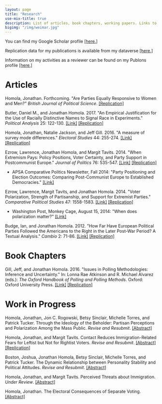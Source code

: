 ```yaml
---
layout: page
title: "Research"
use-mix-title: true
description: List of articles, book chapters, working papers. Links to abstracts, Google Scholar, replication files, and Publons.
bigimg: "/img/weimar.jpg"
---
```

You can find my Google Scholar profile <a href="https://scholar.google.com/citations?user=aSE6nxMAAAAJ" target="_blank">[here.]</a>

Replication data for my publications is available from my dataverse <a href="https://dataverse.harvard.edu/dataverse/jhomola" target="_blank">[here.]</a>

Information on my activities as a reviewer can be found on my Publons profile <a href="https://publons.com/a/1249053/" target="_blank">[here.]</a>

# Articles

Homola, Jonathan. Forthcoming. "Are Parties Equally Responsive to Women and Men?" *British Journal of Political Science*. [[Replication]](http://dx.doi.org/10.7910/DVN/K1TVXL "Replication Files")

Butler, Daniel M., and Jonathan Homola. 2017. "An Empirical Justification for the Use of Racially Distinctive Names to Signal Race in Experiments." *Political Analysis* 25: 122-130. [[Link]](https://doi.org/10.1017/pan.2016.15 "Political Analysis") [[Replication]](http://dx.doi.org/10.7910/DVN/LUGBL1 "Replication Files")

Homola, Jonathan, Natalie Jackson, and Jeff Gill. 2016. "A measure of survey mode differences." *Electoral Studies* 44: 255-274. [[Link]](http://dx.doi.org/10.1016/j.electstud.2016.06.010 "Electoral Studies") [[Replication]](http://dx.doi.org/10.7910/DVN/BHEM8T "Replication Files")

Ezrow, Lawrence, Jonathan Homola, and Margit Tavits. 2014. "When Extremism Pays: Policy Positions, Voter Certainty, and Party Support in Postcommunist Europe." *Journal of Politics* 76: 535-547. [[Link]](http://dx.doi.org/10.1017/S0022381613001461 "Journal of Politics") [[Replication]](http://dx.doi.org/10.7910/DVN/ZSBLXF "Replication Files")
 * APSA Comparative Politics Newsletter, Fall 2014: "Party Positioning and Election Outcomes: Comparing Post-Communist Europe to Established Democracies." [[Link]](http://charlescrabtree.com/archived_newsletters/2014_fall.pdf "Comparative Politics Newsletter")

Ezrow, Lawrence, Margit Tavits, and Jonathan Homola. 2014. "Voter Polarization, Strength of Partisanship, and Support for Extremist Parties." *Comparative Political Studies* 47: 1558-1583. [[Link]](http://dx.doi.org/10.1177/0010414013512605 "Comparative Political Studies") [[Replication]](http://dx.doi.org/10.7910/DVN/MP5XXC "Replication Files")
 * Washington Post, Monkey Cage, August 15, 2014: "When does polarization matter?" [[Link]](http://www.washingtonpost.com/blogs/monkey-cage/wp/2014/08/15/when-does-polarization-matter/ "Washington Post/Monkey Cage")

Budge, Ian, and Jonathan Homola. 2012. "How Far Have European Political Parties Followed the Americans to the Right in the Later Post-War Period? A Textual Analysis." *Cambio* 2: 71-86. [[Link]](http://dx.doi.org/10.13128/cambio-19435 "Cambio") [[Replication]](http://dx.doi.org/10.7910/DVN/NZFAXI "Replication Files")

# Book Chapters

Gill, Jeff, and Jonathan Homola. 2016. "Issues in Polling Methodologies: Inference and Uncertainty." In: Lonna Rae Atkinson and R. Michael Alvarez (eds.): *The Oxford Handbook of Polling and Polling Methods*. Oxford: Oxford University Press. [[Link]](http://dx.doi.org/10.1093/oxfordhb/9780190213299.013.11 "OUP Handbooks") [[Replication]](http://dx.doi.org/10.7910/DVN/X9NUOJ "Replication Files")

# Work in Progress

Homola, Jonathan, Jon C. Rogowski, Betsy Sinclair, Michelle Torres, and Patrick Tucker. Through the Ideology of the Beholder: Partisan Perceptions and Polarization Among the Mass Public. *Revise and Resubmit*. [[Abstract]](http://jhomola.com/abstracts#ideology)

Homola, Jonathan, and Margit Tavits. Contact Reduces Immigration-Related Fears for Leftist but Not for Rightist Voters. *Revise and Resubmit*. [[Abstract]](http://jhomola.com/abstracts#contact) [[Replication]](http://dx.doi.org/10.7910/DVN/THNDTR "Replication Files")

Boston, Joshua, Jonathan Homola, Betsy Sinclair, Michelle Torres, and Patrick Tucker. The Dynamic Relationship between Personality Stability and Political Attitudes. *Revise and Resubmit*. [[Abstract]](http://jhomola.com/abstracts#tipi)

Homola, Jonathan, and Margit Tavits. Perceived Threats about Immigration. *Under Review*. [[Abstract]](http://jhomola.com/abstracts#threats)

Homola, Jonathan. The Electoral Consequences of Separate Voting. [[Abstract]](http://jhomola.com/abstracts#separate)
